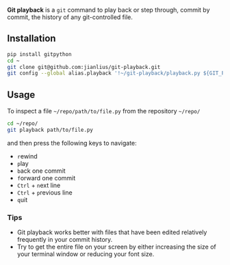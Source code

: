 **Git playback** is a `git` command to play back or step through, commit by commit, the history of any git-controlled file.

## Installation
```sh
pip install gitpython
cd ~
git clone git@github.com:jianlius/git-playback.git
git config --global alias.playback '!~/git-playback/playback.py ${GIT_PREFIX:-.}'
```

## Usage
To inspect a file `~/repo/path/to/file.py` from the repository `~/repo/`
```sh
cd ~/repo/
git playback path/to/file.py
```
and then press the following keys to navigate:
* `r`ewind
* `p`lay
* `b`ack one commit
* `f`orward one commit
* `Ctrl` + `n`ext line
* `Ctrl` + `p`revious line
* `q`uit

### Tips
* Git playback works better with files that have been edited relatively frequently in your commit history.
* Try to get the entire file on your screen by either increasing the size of your terminal window or reducing your font size.
